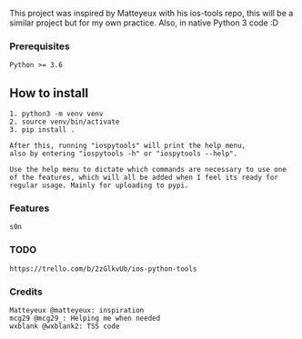 This project was inspired by Matteyeux with his ios-tools repo, this will be a similar project but for my own practice. Also, in native Python 3 code :D

### Prerequisites

    Python >= 3.6

## How to install
    1. python3 -m venv venv
    2. source venv/bin/activate
    3. pip install .
    
    After this, running "iospytools" will print the help menu,
    also by entering "iospytools -h" or "iospytools --help".

    Use the help menu to dictate which commands are necessary to use one of the features, which will all be added when I feel its ready for regular usage. Mainly for uploading to pypi.

### Features

    s0n

### TODO

    https://trello.com/b/2zGlkvUb/ios-python-tools

### Credits

    Matteyeux @matteyeux: inspiration
    mcg29 @mcg29_: Helping me when needed
    wxblank @wxblank2: TSS code
